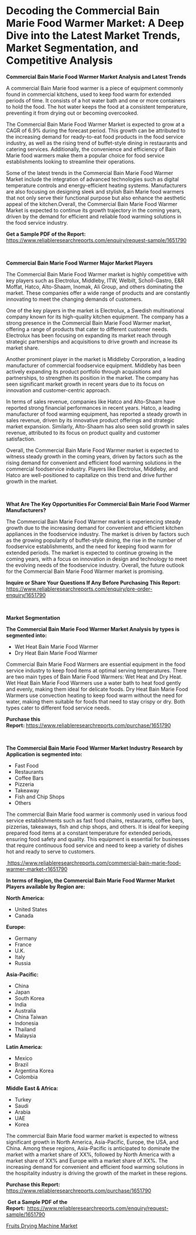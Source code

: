 <p><h1>Decoding the Commercial Bain Marie Food Warmer Market: A Deep Dive into the Latest Market Trends, Market Segmentation, and Competitive Analysis</h1></p><p><strong>Commercial Bain Marie Food Warmer Market Analysis and Latest Trends</strong></p>
<p><p>A commercial Bain Marie food warmer is a piece of equipment commonly found in commercial kitchens, used to keep food warm for extended periods of time. It consists of a hot water bath and one or more containers to hold the food. The hot water keeps the food at a consistent temperature, preventing it from drying out or becoming overcooked.</p><p>The Commercial Bain Marie Food Warmer Market is expected to grow at a CAGR of 6.9% during the forecast period. This growth can be attributed to the increasing demand for ready-to-eat food products in the food service industry, as well as the rising trend of buffet-style dining in restaurants and catering services. Additionally, the convenience and efficiency of Bain Marie food warmers make them a popular choice for food service establishments looking to streamline their operations.</p><p>Some of the latest trends in the Commercial Bain Marie Food Warmer Market include the integration of advanced technologies such as digital temperature controls and energy-efficient heating systems. Manufacturers are also focusing on designing sleek and stylish Bain Marie food warmers that not only serve their functional purpose but also enhance the aesthetic appeal of the kitchen.Overall, the Commercial Bain Marie Food Warmer Market is expected to continue its growth trajectory in the coming years, driven by the demand for efficient and reliable food warming solutions in the food service industry.</p></p>
<p><strong>Get a Sample PDF of the Report:&nbsp;</strong> <a href="https://www.reliableresearchreports.com/enquiry/request-sample/1651790">https://www.reliableresearchreports.com/enquiry/request-sample/1651790</a></p>
<p>&nbsp;</p>
<p><strong>Commercial Bain Marie Food Warmer Major Market Players</strong></p>
<p><p>The Commercial Bain Marie Food Warmer market is highly competitive with key players such as Electrolux, Middleby, ITW, Welbilt, Scholl-Gastro, E&R Moffat, Hatco, Alto-Shaam, Inomak, Ali Group, and others dominating the market. These companies offer a wide range of products and are constantly innovating to meet the changing demands of customers.</p><p>One of the key players in the market is Electrolux, a Swedish multinational company known for its high-quality kitchen equipment. The company has a strong presence in the Commercial Bain Marie Food Warmer market, offering a range of products that cater to different customer needs. Electrolux has been focusing on expanding its market reach through strategic partnerships and acquisitions to drive growth and increase its market share.</p><p>Another prominent player in the market is Middleby Corporation, a leading manufacturer of commercial foodservice equipment. Middleby has been actively expanding its product portfolio through acquisitions and partnerships, to strengthen its position in the market. The company has seen significant market growth in recent years due to its focus on innovation and customer-centric approach.</p><p>In terms of sales revenue, companies like Hatco and Alto-Shaam have reported strong financial performances in recent years. Hatco, a leading manufacturer of food warming equipment, has reported a steady growth in sales revenue, driven by its innovative product offerings and strategic market expansion. Similarly, Alto-Shaam has also seen solid growth in sales revenue, attributed to its focus on product quality and customer satisfaction.</p><p>Overall, the Commercial Bain Marie Food Warmer market is expected to witness steady growth in the coming years, driven by factors such as the rising demand for convenient and efficient food warming solutions in the commercial foodservice industry. Players like Electrolux, Middleby, and Hatco are well-positioned to capitalize on this trend and drive further growth in the market.</p></p>
<p>&nbsp;</p>
<p><strong>What Are The Key Opportunities For Commercial Bain Marie Food Warmer Manufacturers?</strong></p>
<p><p>The Commercial Bain Marie Food Warmer market is experiencing steady growth due to the increasing demand for convenient and efficient kitchen appliances in the foodservice industry. The market is driven by factors such as the growing popularity of buffet-style dining, the rise in the number of foodservice establishments, and the need for keeping food warm for extended periods. The market is expected to continue growing in the coming years, with a focus on innovation in design and technology to meet the evolving needs of the foodservice industry. Overall, the future outlook for the Commercial Bain Marie Food Warmer market is promising.</p></p>
<p><strong>Inquire or Share Your Questions If Any Before Purchasing This Report:</strong> <a href="https://www.reliableresearchreports.com/enquiry/pre-order-enquiry/1651790">https://www.reliableresearchreports.com/enquiry/pre-order-enquiry/1651790</a></p>
<p>&nbsp;</p>
<p><strong>Market Segmentation</strong></p>
<p><strong>The Commercial Bain Marie Food Warmer Market Analysis by types is segmented into:</strong></p>
<p><ul><li>Wet Heat Bain Marie Food Warmer</li><li>Dry Heat Bain Marie Food Warmer</li></ul></p>
<p><p>Commercial Bain Marie Food Warmers are essential equipment in the food service industry to keep food items at optimal serving temperatures. There are two main types of Bain Marie Food Warmers: Wet Heat and Dry Heat. Wet Heat Bain Marie Food Warmers use a water bath to heat food gently and evenly, making them ideal for delicate foods. Dry Heat Bain Marie Food Warmers use convection heating to keep food warm without the need for water, making them suitable for foods that need to stay crispy or dry. Both types cater to different food service needs.</p></p>
<p><strong>Purchase this Report:&nbsp;</strong><a href="https://www.reliableresearchreports.com/purchase/1651790">https://www.reliableresearchreports.com/purchase/1651790</a></p>
<p>&nbsp;</p>
<p><strong>The Commercial Bain Marie Food Warmer Market Industry Research by Application is segmented into:</strong></p>
<p><ul><li>Fast Food</li><li>Restaurants</li><li>Coffee Bars</li><li>Pizzeria</li><li>Takeaway</li><li>Fish and Chip Shops</li><li>Others</li></ul></p>
<p><p>The commercial Bain Marie food warmer is commonly used in various food service establishments such as fast food chains, restaurants, coffee bars, pizzerias, takeaways, fish and chip shops, and others. It is ideal for keeping prepared food items at a constant temperature for extended periods, ensuring food safety and quality. This equipment is essential for businesses that require continuous food service and need to keep a variety of dishes hot and ready to serve to customers.</p></p>
<p><a href="https://www.reliableresearchreports.com/commercial-bain-marie-food-warmer-market-r1651790">&nbsp;https://www.reliableresearchreports.com/commercial-bain-marie-food-warmer-market-r1651790</a></p>
<p><strong>In terms of Region, the Commercial Bain Marie Food Warmer Market Players available by Region are:</strong></p>
<p>
    <p> <strong> North America: </strong>
        <ul>
            <li>United States</li>
            <li>Canada</li>
        </ul>
        </p> 
    <p> <strong> Europe: </strong>
        <ul>
            <li>Germany</li>
            <li>France</li>
            <li>U.K.</li>
            <li>Italy</li>
            <li>Russia</li>
        </ul>
        </p> 
    <p> <strong> Asia-Pacific: </strong>
        <ul>
            <li>China</li>
            <li>Japan</li>
            <li>South Korea</li>
            <li>India</li>
            <li>Australia</li>
            <li>China Taiwan</li>
            <li>Indonesia</li>
            <li>Thailand</li>
            <li>Malaysia</li>
        </ul>
        </p> 
    <p> <strong> Latin America: </strong>
        <ul>
            <li>Mexico</li>
            <li>Brazil</li>
            <li>Argentina Korea</li>
            <li>Colombia</li>
        </ul>
        </p> 
    <p> <strong> Middle East & Africa: </strong>
        <ul>
            <li>Turkey</li>
            <li>Saudi</li>
            <li>Arabia</li>
            <li>UAE</li>
            <li>Korea</li>
        </ul>
    </p>
    </p>
<p><p>The commercial Bain Marie food warmer market is expected to witness significant growth in North America, Asia-Pacific, Europe, the USA, and China. Among these regions, Asia-Pacific is anticipated to dominate the market with a market share of XX%, followed by North America with a market share of XX% and Europe with a market share of XX%. The increasing demand for convenient and efficient food warming solutions in the hospitality industry is driving the growth of the market in these regions.</p></p>
<p><strong>Purchase this Report: </strong><a href="https://www.reliableresearchreports.com/purchase/1651790">https://www.reliableresearchreports.com/purchase/1651790</a></p>
<p>&nbsp;<strong>Get a Sample PDF of the Report:&nbsp;&nbsp;</strong><a href="https://www.reliableresearchreports.com/enquiry/request-sample/1651790">https://www.reliableresearchreports.com/enquiry/request-sample/1651790</a></p>
<p><strong></strong></p>
<p><p><a href="https://github.com/pizolina/Market-Research-Report-List-4/blob/main/fruits-drying-machine-market.md">Fruits Drying Machine Market</a></p></p>